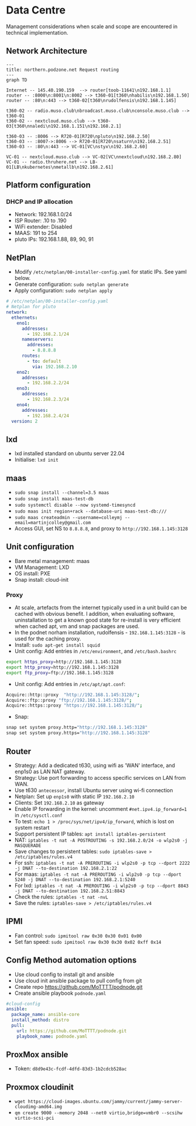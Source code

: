 # Data Centre

Management considerations when scale and scope are encountered in technical implementation.

## Network Architecture

```mermaid
---
title: northern.podzone.net Request routing
---
graph TD

Internet -- 145.40.190.159  --> router[toob-11641\n192.168.1.1]
router -- :8000\n:8001\n:8002 --> t360-01[t360\nhabilis\n192.168.1.50]
router -- :80\n:443 --> t360-02[t360\nrudolfensis\n192.168.1.145]

t360-02 -- radio.muso.club\nbroadcast.muso.club\nconsole.muso.club --> t360-01
t360-02 -- nextcloud.muso.club --> t360-03[t360\nnaledi\n192.168.1.151\n192.168.2.1]

t360-03 -- :8006 --> R720-01[R720\npluto\n192.168.2.50]
t360-03 -- :8007->:8006 --> R720-01[R720\nsaturn\n192.168.2.51]
t360-03 -- :80\n:443 --> VC-01[VC\nstyx\n192.168.2.60]

VC-01 -- nextcloud.muso.club --> VC-02[VC\nnextcloud\n192.168.2.80]
VC-01 -- radio.thruhere.net --> LB-01[LB\nkubernetes\nmetallb\n192.168.2.61]

```


## Platform configuration

### DHCP and IP allocation

- Network: 192.168.1.0/24
- ISP Router: .10 to .190
- WiFi extender: Disabled
- MAAS: 191 to 254
- pluto IPs: 192.168.1.88, 89, 90, 91

## NetPlan

- Modify `/etc/netplan/00-installer-config.yaml` for static IPs. See yaml below.
- Generate configuration: `sudo netplan generate`
- Apply configuration: `sudo netplan apply`

```yaml
# /etc/netplan/00-installer-config.yaml
# Netplan for pluto
network:
  ethernets:
    eno1:
      addresses:
        - 192.168.2.1/24
      nameservers:
        addresses: 
          - 8.8.8.8
      routes:
        - to: default
          via: 192.168.2.10
    eno2:
      addresses:
        - 192.168.2.2/24
    eno3:
      addresses:
        - 192.168.2.3/24
    eno4:
      addresses:
        - 192.168.2.4/24
  version: 2
```

## lxd

- lxd installed standard on ubuntu server 22.04
- Initialise: `lxd init`

## maas

- `sudo snap install --channel=3.5 maas`
- `sudo snap install maas-test-db`
- `sudo systemctl disable --now systemd-timesyncd`
- `sudo maas init region+rack --database-uri maas-test-db:///`
- `sudo maas createadmin --username=colleymj --email=martinjcolley@gmail.com`
- Access GUI, set NS to `8.8.8.8`, and proxy to `http://192.168.1.145:3128`

## Unit configuration

- Bare metal management: maas
- VM Management: LXD
- OS install: PXE
- Snap install: cloud-init

### Proxy

- At scale, artefacts from the internet typically used in a unit build can be cached with obvious benefit. I addition, when evaluating software, uninstallation to get a known good state for re-install is very efficient when cached apt, vm and snap packages are used.
- In the podnet norham installation, rudolfensis - `192.168.1.145:3128` - is used for the caching proxy.
- Install: `sudo apt-get install squid`
- Unit config: Add entries in `/etc/environment`, and `/etc/bash.bashrc`
  
```bash
export https_proxy=http://192.168.1.145:3128
export http_proxy=http://192.168.1.145:3128
export ftp_proxy=ftp://192.168.1.145:3128
```

- Unit config: Add entries in `/etc/apt/apt.conf`:

```bash
Acquire::http::proxy  "http://192.168.1.145:3128/";
Acquire::ftp::proxy "ftp://192.168.1.145:3128/";
Acquire::https::proxy "https://192.168.1.145:3128/";
```

- Snap:

```bash
snap set system proxy.http="http://192.168.1.145:3128"
snap set system proxy.https="http://192.168.1.145:3128"
```

## Router

- Strategy: Add a dedicated t630, using wifi as 'WAN' interface, and enp1s0 as LAN NAT gateway.
- Strategy: Use port forwarding to access specific services on LAN from WAN.
- Use t630 `antecessor`, install Ubuntu server using wi-fi connection
- Netplan: Set up `enp1s0` with static IP `192.168.2.10`
- Clients: Set `192.168.2.10` as gateway
- Enable IP forwarding in the kernel: uncomment `#net.ipv4.ip_forward=1` in `/etc/sysctl.conf`
- To test: `echo 1 > /proc/sys/net/ipv4/ip_forward`, which is lost on system restart
- Support persistent IP tables: `apt install iptables-persistent`
- NAT: `iptables -t nat -A POSTROUTING -s 192.168.2.0/24 -o wlp2s0 -j MASQUERADE`
- Save changes to persistent tables: `sudo iptables-save > /etc/iptables/rules.v4`
- For ssh: `iptables -t nat -A PREROUTING -i wlp2s0 -p tcp --dport 2222 -j DNAT --to-destination 192.168.2.1:22`
- For maas: `iptables -t nat -A PREROUTING -i wlp2s0 -p tcp --dport 5240 -j DNAT --to-destination 192.168.2.1:5240`
- For lxd: `iptables -t nat -A PREROUTING -i wlp2s0 -p tcp --dport 8843 -j DNAT --to-destination 192.168.2.51:8843`
- Check the rules: `iptables -t nat -nvL`
- Save the rules: `iptables-save > /etc/iptables/rules.v4`

## IPMI

- Fan control: `sudo ipmitool raw 0x30 0x30 0x01 0x00`
- Set fan speed: `sudo ipmitool raw 0x30 0x30 0x02 0xff 0x14`

## Config Method automation options

- Use cloud config to install git and ansible
- Use cloud init ansible package to pull config from git
- Create repo <https://github.com/MoTTTT/podnode.git>
- Create ansible playbook `podnode.yaml`

```yaml
#cloud-config
ansible:
  package_name: ansible-core
  install_method: distro
  pull:
    url: https://github.com/MoTTTT/podnode.git
    playbook_name: podnode.yaml
```

## ProxMox ansible

- Token: `d8d9e43c-fcdf-4dfd-83d3-1b2cdcb528ac`

## Proxmox cloudinit

- `wget https://cloud-images.ubuntu.com/jammy/current/jammy-server-cloudimg-amd64.img` 
- `qm create 9000 --memory 2048 --net0 virtio,bridge=vmbr0 --scsihw virtio-scsi-pci`